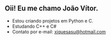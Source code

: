## Oii! Eu me chamo João Vítor.
- Estou criando projetos em Python e C.
- Estudando C++ e C#
- Contato por e-mail: xiquesasu@hotmail.com
